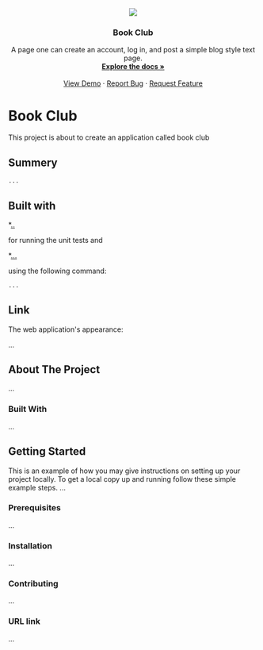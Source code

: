 # <book-club>
<!-- PROJECT LOGO -->
<br />
<div align="center">
  <a href="https://github.com/HadisParsa/vigilance-fullstack">
    <img src="https://emojipedia-us.s3.dualstack.us-west-1.amazonaws.com/thumbs/160/apple/285/books_1f4da.png">
  </a>

<h3 align="center">Book Club</h3>

  <p align="center">
    A page one can create an account, log in, and post a simple blog style text page.
    <br />
    <a href="https://github.com/HadisParsa"><strong>Explore the docs »</strong></a>
    <br />
    <br />
    <a href="https://github.com/HadisParsa">View Demo</a>
    ·
    <a href="https://github.com/HadisParsa">Report Bug</a>
    ·
    <a href="https://github.com/HadisParsa">Request Feature</a>
  </p>
</div>

# Book Club
This project is about to create an application called book club 

## Summery 

```md
...
```` 

## Built with

*[..](https:...) 

for running the unit tests and 

*[...](https:...)

using the following command:

```bash
...
```

## Link


The web application's appearance:

...

## About The Project

...

### Built With

...

## Getting Started

This is an example of how you may give instructions on setting up your project locally.
To get a local copy up and running follow these simple example steps.
...

### Prerequisites

...

### Installation

...

### Contributing

...

### URL link

...

